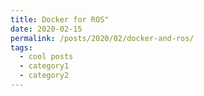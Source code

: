 ```yaml
---
title: Docker for ROS"
date: 2020-02-15
permalink: /posts/2020/02/docker-and-ros/
tags:
  - cool posts
  - category1
  - category2
---
```


